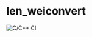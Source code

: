 # len_weiconvert

![C/C++ CI](https://github.com/99002528/len_weiconvert/workflows/C/C++%20CI/badge.svg)
